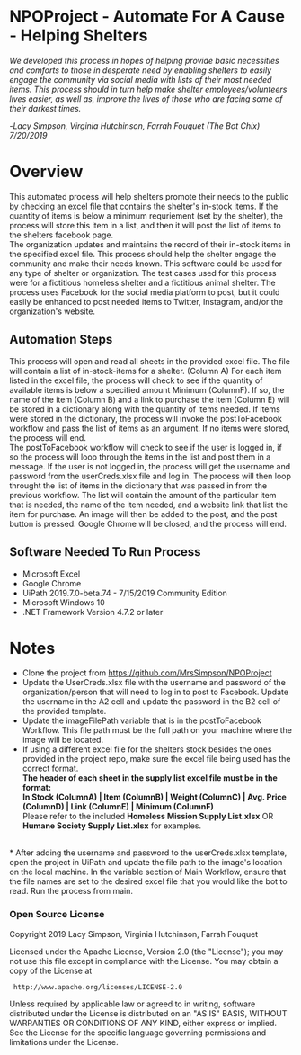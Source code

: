 # NPOProject - Automate For A Cause - Helping Shelters 
*We developed this process in hopes of helping provide basic necessities and comforts to those in desperate need by enabling shelters to easily engage the community via social media with lists of their most needed items. This process should in turn help make shelter employees/volunteers lives easier, as well as, improve the lives of those who are facing some of their darkest times.*

-*Lacy Simpson, Virginia Hutchinson, Farrah Fouquet (The Bot Chix) 7/20/2019*

# Overview
This automated process will help shelters promote their needs to the public by checking an excel file that contains the shelter's in-stock items. If the quantity of items is below a minimum requriement (set by the shelter), the process will store this item in a list, and then it will post the list of items to the shelters facebook page.  
The organization updates and maintains the record of their in-stock items in the specified excel file. 
This process should help the shelter engage the community and make their needs known.
This software could be used for any type of shelter or organization. The test cases used for this process were for a fictitious homeless shelter and a fictitious animal shelter.
The process uses Facebook for the social media platform to post, but it could easily be enhanced to post needed items to Twitter, Instagram, and/or the organization's website.

## Automation Steps
This process will open and read all sheets in the provided excel file. 
The file will contain a list of in-stock-items for a shelter. (Column A)
For each item listed in the excel file, the process will check to see if the quantity of available items is below a specified amount Minimum (ColumnF).
If so, the name of the item (Column B) and a link to purchase the item (Column E) will be stored in a dictionary along with the quantity of items needed.
If items were stored in the dictionary, the process will invoke the postToFacebook workflow and pass the list of items as an argument.
If no items were stored, the process will end.<br>
The postToFacebook workflow will check to see if the user is logged in, if so the process will loop through the items in the list and post them in a message. If the user is not logged in, the process will get the username and password from the userCreds.xlsx file and log in. The process will then loop throught the list of items in the dictionary that was passed in from the previous workflow. The list will contain the amount of the particular item that is needed, the name of the item needed, and a website link that list the item for purchase. An image will then be added to the post, and the post button is pressed. Google Chrome will be closed, and the process will end. 

## Software Needed To Run Process
* Microsoft Excel
* Google Chrome
* UiPath 2019.7.0-beta.74 - 7/15/2019 Community Edition
* Microsoft Windows 10
* .NET Framework Version 4.7.2 or later


# Notes
* Clone the project from https://github.com/MrsSimpson/NPOProject
* Update the UserCreds.xlsx file with the username and password of the organization/person that will need to log in to post to Facebook. Update the username in the A2 cell and update the password in the B2 cell of the provided template.
* Update the imageFilePath variable that is in the postToFacebook Workflow. This file path must be the full path on your machine where the image will be located.
* If using a different excel file for the shelters stock besides the ones provided in the project repo, make sure the excel file being used has the correct format.<br> 
**The header of each sheet in the supply list excel file must be in the format:<br> In Stock (ColumnA) | Item (ColumnB) | Weight (ColumnC) | Avg. Price (ColumnD) | Link (ColumnE) | Minimum (ColumnF)** <br>
Please refer to the included **Homeless Mission Supply List.xlsx** OR **Humane Society Supply List.xlsx** for examples. 
<br>
* After adding the username and password to the userCreds.xlsx template, open the project in UiPath and update the file path to the image's location on the local machine. In the variable section of Main Workflow, ensure that the file names are set to the desired excel file that you would like the bot to read. Run the process from main. 

### Open Source License
Copyright 2019 Lacy Simpson, Virginia Hutchinson, Farrah Fouquet

   Licensed under the Apache License, Version 2.0 (the "License");
   you may not use this file except in compliance with the License.
   You may obtain a copy of the License at

     http://www.apache.org/licenses/LICENSE-2.0

   Unless required by applicable law or agreed to in writing, software
   distributed under the License is distributed on an "AS IS" BASIS,
   WITHOUT WARRANTIES OR CONDITIONS OF ANY KIND, either express or implied.
   See the License for the specific language governing permissions and
   limitations under the License.

